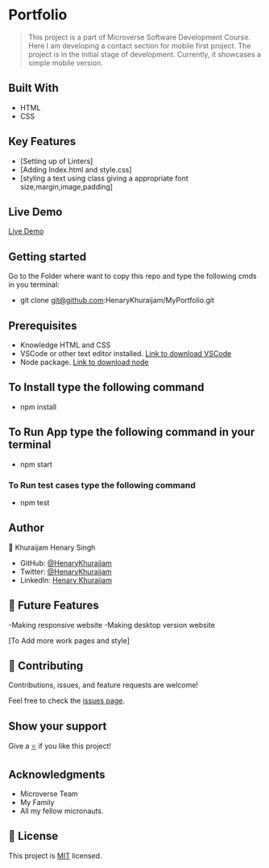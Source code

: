 # Portfolio

> This project is a part of Microverse Software Development Course. Here I am developing a contact section for mobile first project. The project is in the initial stage of development. Currently, it showcases a simple mobile version.

## Built With

- HTML
- CSS

## Key Features
- [Setting up of Linters]
- [Adding Index.html and style.css]
- [styling a text using class giving a appropriate font size,margin,image,padding]

## Live Demo

[Live Demo](https://henarykhuraijam.github.io/MyPortfolio/)

## Getting started

Go to the Folder where want to copy this repo and type the following cmds in you terminal:

- git clone git@github.com:HenaryKhuraijam/MyPortfolio.git

## Prerequisites

- Knowledge HTML and CSS
- VSCode or other text editor installed. [Link to download VSCode](https://code.visualstudio.com/download)
- Node package. [Link to download node](https://nodejs.org/en/download/)

## To Install type the following command

- npm install

## To Run App type the following command in your terminal

  - npm start

### To Run test cases type the following command

  - npm test

## Author

👤 Khuraijam Henary Singh

- GitHub: [@HenaryKhuraijam](https://github.com/HenaryKhuraijam)
- Twitter: [@HenaryKhuraijam](https://twitter.com/HenaryKhuraijam)
- LinkedIn: [Henary Khuraijam](https://www.linkedin.com/in/henary-khuraijam)

## 🔭 Future Features <a name="future-features"></a>
   -Making responsive website
   -Making desktop version website

 [To Add more work pages and style]

## 🤝 Contributing

Contributions, issues, and feature requests are welcome!

Feel free to check the [issues page](../../issues).

## Show your support

Give a [⭐️](../../stargazers) if you like this project!


## Acknowledgments
- Microverse Team
- My Family
- All my fellow micronauts.

## 📝 License
This project is [MIT](LICENSE) licensed.
